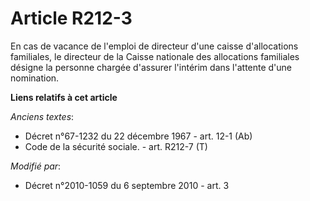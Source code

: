 # Article R212-3

En cas de vacance de l'emploi de directeur d'une caisse d'allocations familiales, le directeur de la Caisse nationale des
allocations familiales désigne la personne chargée d'assurer l'intérim dans l'attente d'une nomination.

**Liens relatifs à cet article**

_Anciens textes_:

  - Décret n°67-1232 du 22 décembre 1967 - art. 12-1 (Ab)
  - Code de la sécurité sociale. - art. R212-7 (T)

_Modifié par_:

  - Décret n°2010-1059 du 6 septembre 2010 - art. 3
